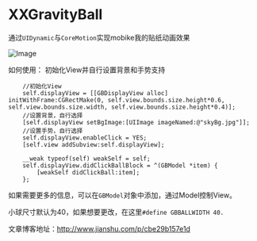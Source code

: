 # XXGravityBall
通过`UIDynamic`与`CoreMotion`实现mobike我的贴纸动画效果

![Image](https://github.com/xxg90s/XXGravityBall/blob/master/MainViewDisplay.png)

如何使用：
初始化View并自行设置背景和手势支持
```
    //初始化View
    self.displayView = [[GBDisplayView alloc] initWithFrame:CGRectMake(0, self.view.bounds.size.height*0.6, self.view.bounds.size.width, self.view.bounds.size.height*0.4)];
    //设置背景，自行选择
    [self.displayView setBgImage:[UIImage imageNamed:@"skyBg.jpg"]];
    //设置手势，自行选择
    self.displayView.enableClick = YES;
    [self.view addSubview:self.displayView];
    
    __weak typeof(self) weakSelf = self;
    self.displayView.didClickBallBlock = ^(GBModel *item) {
        [weakSelf didClickBall:item];
    };

```
如果需要更多的信息，可以在`GBModel`对象中添加，通过Model控制View。

小球尺寸默认为40，如果想要更改，在这里`#define GBBALLWIDTH 40.`

文章博客地址：http://www.jianshu.com/p/cbe29b157e1d
